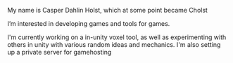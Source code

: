 My name is Casper Dahlin Holst, which at some point became Cholst

I’m interested in developing games and tools for games.

I'm currently working on a in-unity voxel tool, as well as experimenting with others in unity with various random ideas and mechanics. I'm also setting up a private server for gamehosting
